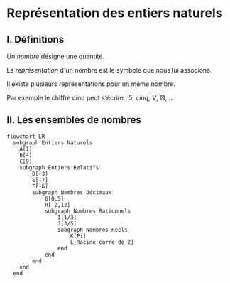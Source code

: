 # Représentation des entiers naturels

## I. Définitions

Un *nombre* désigne une quantité.

La *représentation* d'un nombre est le symbole que nous lui associons.

Il existe plusieurs représentations pour un même nombre.

Par exemple le chiffre cinq peut s'écrire : $5$, $cinq$, $V$, ⚄, ...

## II. Les ensembles de nombres

```mermaid
flowchart LR
  subgraph Entiers Naturels
    A[1]
    B[4]
    C[9]
    subgraph Entiers Relatifs
        D[-3]
        E[-7]
        F[-6]
        subgraph Nombres Décimaux
            G[0,5]
            H[-2,12]
            subgraph Nombres Rationnels
                I[1/3]
                J[3/5]
                subgraph Nombres Réels
                    K[Pi]
                    L[Racine carré de 2]
                end
            end
        end
    end
  end
```